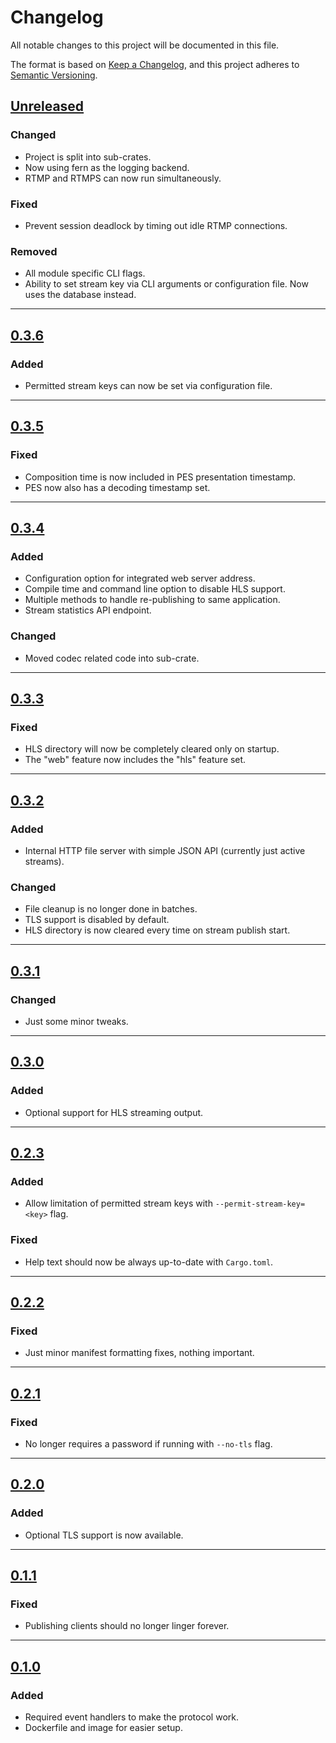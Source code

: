 # Changelog

All notable changes to this project will be documented in this file.

The format is based on [Keep a Changelog](https://keepachangelog.com/en/1.0.0/),
and this project adheres to [Semantic Versioning](https://semver.org/spec/v2.0.0.html).


## [Unreleased]

### Changed
- Project is split into sub-crates.
- Now using fern as the logging backend.
- RTMP and RTMPS can now run simultaneously.

### Fixed
- Prevent session deadlock by timing out idle RTMP connections.

### Removed
- All module specific CLI flags.
- Ability to set stream key via CLI arguments or configuration file. Now uses the database instead.


---

## [0.3.6]

### Added
- Permitted stream keys can now be set via configuration file.

---

## [0.3.5]

### Fixed
- Composition time is now included in PES presentation timestamp.
- PES now also has a decoding timestamp set.

---

## [0.3.4]

### Added
- Configuration option for integrated web server address.
- Compile time and command line option to disable HLS support.
- Multiple methods to handle re-publishing to same application.
- Stream statistics API endpoint.

### Changed
- Moved codec related code into sub-crate.

---

## [0.3.3]

### Fixed
- HLS directory will now be completely cleared only on startup.
- The "web" feature now includes the "hls" feature set.

---

## [0.3.2]

### Added
- Internal HTTP file server with simple JSON API (currently just active streams).

### Changed
- File cleanup is no longer done in batches.
- TLS support is disabled by default.
- HLS directory is now cleared every time on stream publish start.

---

## [0.3.1]

### Changed
- Just some minor tweaks.

---

## [0.3.0]

### Added
- Optional support for HLS streaming output.

---

## [0.2.3]

### Added
- Allow limitation of permitted stream keys with `--permit-stream-key=<key>` flag.

### Fixed
- Help text should now be always up-to-date with `Cargo.toml`.

---

## [0.2.2]

### Fixed
- Just minor manifest formatting fixes, nothing important.

---

## [0.2.1]

### Fixed
- No longer requires a password if running with `--no-tls` flag.

---

## [0.2.0]

### Added
- Optional TLS support is now available.

---

## [0.1.1]

### Fixed
- Publishing clients should no longer linger forever.

---

## [0.1.0]

### Added
- Required event handlers to make the protocol work.
- Dockerfile and image for easier setup.


<!-- links -->

[Unreleased]: https://gitlab.com/valeth/javelin/tree/develop
[0.3.6]: https://gitlab.com/valeth/javelin/tree/0.3.6
[0.3.5]: https://gitlab.com/valeth/javelin/tree/0.3.5
[0.3.4]: https://gitlab.com/valeth/javelin/tree/0.3.4
[0.3.3]: https://gitlab.com/valeth/javelin/tree/0.3.3
[0.3.2]: https://gitlab.com/valeth/javelin/tree/0.3.2
[0.3.1]: https://gitlab.com/valeth/javelin/tree/0.3.1
[0.3.0]: https://gitlab.com/valeth/javelin/tree/0.3.0
[0.2.3]: https://gitlab.com/valeth/javelin/tree/0.2.3
[0.2.2]: https://gitlab.com/valeth/javelin/tree/0.2.2
[0.2.1]: https://gitlab.com/valeth/javelin/tree/0.2.1
[0.2.0]: https://gitlab.com/valeth/javelin/tree/0.2.0
[0.1.1]: https://gitlab.com/valeth/javelin/tree/0.1.1
[0.1.0]: https://gitlab.com/valeth/javelin/tree/0.1.0
